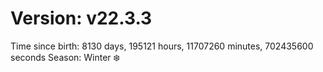 # Version: v22.3.3
Time since birth: 8130 days, 195121 hours, 11707260 minutes, 702435600 seconds
Season: Winter ❄️
